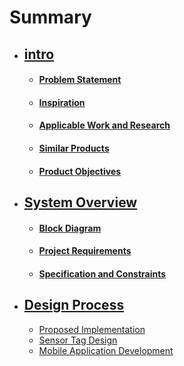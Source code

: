 # Summary

* ## [intro](chap1/intro.md)
    * #### [Problem Statement](chap1/intro_a.md)
    * #### [Inspiration](chap1/intro_b.md)
    * #### [Applicable Work and Research](chap1/intro_c.md)
    * #### [Similar Products](chap1/intro_d.md)
    * #### [Product Objectives](chap1/intro_e.md)
* ## [System Overview](chap2/sys.md)
    * #### [Block Diagram](chap2/sys_a.md)
    * #### [Project Requirements](chap2/sys_b.md)
    * #### [Specification and Constraints](chap2/sys_c.md)
* ## [Design Process](chap3/des.md)
    * [Proposed Implementation](chap3/des_a.md)
    * [Sensor Tag Design](chap3/des_b.md)
    * [Mobile Application Development](chap3/des_c.md)

